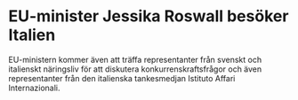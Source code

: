 # EU-minister Jessika Roswall besöker Italien

EU\-ministern kommer även att träffa representanter från svenskt och italienskt näringsliv för att diskutera konkurrenskraftsfrågor och även representanter från den italienska tankesmedjan Istituto Affari Internazionali.
